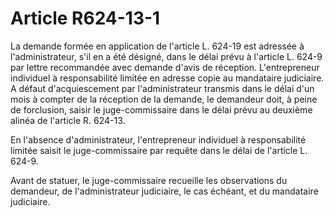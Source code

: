 # Article R624-13-1

La demande formée en application de l'article L. 624-19 est adressée à l'administrateur, s'il en a été désigné, dans le délai prévu à l'article L. 624-9 par lettre recommandée avec demande d'avis de réception. L'entrepreneur individuel à responsabilité limitée en adresse copie au mandataire judiciaire. A défaut d'acquiescement par l'administrateur transmis dans le délai d'un mois à compter de la réception de la demande, le demandeur doit, à peine de forclusion, saisir le juge-commissaire dans le délai prévu au deuxième alinéa de l'article R. 624-13.

En l'absence d'administrateur, l'entrepreneur individuel à responsabilité limitée saisit le juge-commissaire par requête dans le délai de l'article L. 624-9.

Avant de statuer, le juge-commissaire recueille les observations du demandeur, de l'administrateur judiciaire, le cas échéant, et du mandataire judiciaire.
